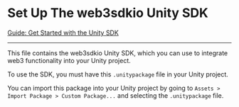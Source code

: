 # Set Up The web3sdkio Unity SDK

[Guide: Get Started with the Unity SDK](https://blog.web3sdk.io/guides/get-started-with-web3sdkios-unity-sdk/)

---

This file contains the web3sdkio Unity SDK, which you can use to integrate web3 functionality into your Unity project.

To use the SDK, you must have this `.unitypackage` file in your Unity project.

You can import this package into your Unity project by going to `Assets > Import Package > Custom Package...` and selecting the `.unitypackage` file.
